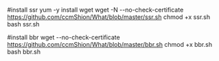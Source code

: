 #install ssr
yum -y install wget
wget -N --no-check-certificate https://github.com/ccmShion/What/blob/master/ssr.sh
chmod +x ssr.sh
bash ssr.sh

#install bbr
wget --no-check-certificate https://github.com/ccmShion/What/blob/master/bbr.sh
chmod +x bbr.sh
bash bbr.sh
